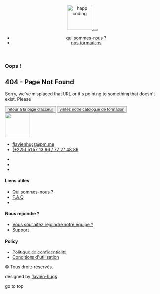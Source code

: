 <!DOCTYPE html> <html lang="fr"> <head> <meta charset="utf-8"> <meta name='viewport' content='width=device-width, initial-scale=1.0, maximum-scale=1.0, user-scalable=0'> <meta http-equiv="X-UA-Compatible" content="IE=edge,chrome=1"> <meta name="description" content="Plateforme de formation à l'outil informatique et d'initiation à l'anglais."> <meta name="keywords" content="apprendre informatique, initiation informatique, Python, HTML, CSS, JavaScript, Jekyll, Twitter Bootstrap, Bootstrap, and Markdown"> <meta name="author" content="flavien-hugs"> <meta name="twitter:card" content="summary"> <meta name="twitter:title" content="404 - Page Not Found"> <meta name="twitter:description" content="Plateforme de formation à l&#39;outil informatique et d&#39;initiation à l&#39;anglais."> <meta property="og:type" content="agenda"> <meta property="og:url" content="https://flavien-hugs.github.io/happyCoding/happyCoding/404.md"> <meta property="og:title" content="https://flavien-hugs.github.io/happyCoding404 - Page Not Found"> <meta property="og:description" content="Plateforme de formation à l&#39;outil informatique et d&#39;initiation à l&#39;anglais."> <link rel="stylesheet" href="https://use.fontawesome.com/releases/v5.7.1/css/all.css" integrity="sha384-fnmOCqbTlWIlj8LyTjo7mOUStjsKC4pOpQbqyi7RrhN7udi9RwhKkMHpvLbHG9Sr" crossorigin="anonymous"> <link rel="stylesheet" href="https://cdnjs.cloudflare.com/ajax/libs/OwlCarousel2/2.3.4/assets/owl.carousel.min.css" integrity="sha512-tS3S5qG0BlhnQROyJXvNjeEM4UpMXHrQfTGmbQ1gKmelCxlSEBUaxhRBj/EFTzpbP4RVSrpEikbmdJobCvhE3g==" crossorigin="anonymous"> <link rel="stylesheet" href="https://cdnjs.cloudflare.com/ajax/libs/OwlCarousel2/2.3.4/assets/owl.theme.default.min.css" integrity="sha512-sMXtMNL1zRzolHYKEujM2AqCLUR9F2C4/05cdbxjjLSRvMQIciEPCQZo++nk7go3BtSuK9kfa/s+a4f4i5pLkw==" crossorigin="anonymous"> <link rel="stylesheet" href="https://fonts.googleapis.com/css?family=Poppins:300,400,700&amp;font-display=swap"> <link rel="shortcut icon" href="https://flavien-hugs.github.io/happyCoding/assets/img/favicon.png"> <!--[if lt IE 9]><script src="https://oss.maxcdn.com/html5shiv/3.7.3/html5shiv.min.js"></script> <script src="https://oss.maxcdn.com/respond/1.4.2/respond.min.js"></script><![endif]--> <link rel="stylesheet" href="https://flavien-hugs.github.io/happyCoding/assets/main.css"> <link rel="stylesheet" href="https://flavien-hugs.github.io/happyCoding/assets/css/custom.css" id="theme-stylesheet"> <link rel="canonical" href="https://flavien-hugs.github.io/happyCoding/happyCoding/404.md"> <title> 404 - Page Not Found &smid; Happy Coding </title> <title>404 - Page Not Found | Happy Coding</title> <meta name="generator" content="Jekyll v4.1.1"/> <meta property="og:title" content="404 - Page Not Found"/> <meta name="author" content="flavien-hugs"/> <meta property="og:locale" content="en_US"/> <meta name="description" content="Plateforme de formation à l’outil informatique et d’initiation à l’anglais."/> <meta property="og:description" content="Plateforme de formation à l’outil informatique et d’initiation à l’anglais."/> <link rel="canonical" href="/https://flavien-hugs.github.io/happyCoding/happyCoding/404.md"/> <meta property="og:url" content="/https://flavien-hugs.github.io/happyCoding/happyCoding/404.md"/> <meta property="og:site_name" content="Happy Coding"/> <script type="application/ld+json"> {"@type":"WebPage","headline":"404 - Page Not Found","url":"/https://flavien-hugs.github.io/happyCoding/happyCoding/404.md","author":{"@type":"Person","name":"flavien-hugs"},"description":"Plateforme de formation à l’outil informatique et d’initiation à l’anglais.","@context":"https://schema.org"}</script> </head> <body> <header class="header fixed-top header-animated"> <nav class="navbar navbar-expand-lg navbar-light py-3"> <div class="container"> <a class="navbar-brand" href="https://flavien-hugs.github.io/happyCoding/"> <img src="https://flavien-hugs.github.io/happyCoding/assets/img/logo.svg" alt="happ coding" width="80"> </a> <button class="navbar-toggler navbar-toggler-right" type="button" data-toggle="collapse" data-target="#navbarSupportedContent" aria-controls="navbarSupportedContent" aria-expanded="false" aria-label="Toggle navigation"><span class="navbar-toggler-icon"></span></button> <div class="collapse navbar-collapse" id="navbarSupportedContent"> <ul class="navbar-nav ml-auto"> <li class="nav-item"> <a class="nav-link " href="https://flavien-hugs.github.io/happyCoding/a-propos/">qui sommes-nous ?</a> </li> <li class="nav-item"> <a class="nav-link btn btn-primary text-white " href="https://flavien-hugs.github.io/happyCoding/formation/">nos formations</a> </li> </ul> </div> </div> </nav> </header> <div class="container py-5 mt-5"> <div class="row d-flex justify-content-center"> <div class="col-md-10 col-sm-6"> <div class="error"> <div class="error-content py-sm-0 py-4"> <div class="error-content-404"> <h3>Oops !</h3> </div> <h2>404 - Page Not Found</h2> <p>Sorry, we've misplaced that URL or it's pointing to something that doesn't exist. Please</p> <button class="my-4 btn btn-md btn-primary" type="button"> <a class="text-uppercase text-white font-weight-bold text-decoration-none" href=""> <i class="fa fa-angle-left mr-2"></i> <span>retour à la page d'acceuil</span></a> </button> <button class="my-4 btn btn-md btn-outline-primary" type="button"> <a class="text-uppercase font-weight-bold text-primary text-decoration-none" href="/formation"> <i class="fa fa-graduation-cap mr-2"></i> <span>visitez notre catologue de formation</span></a> </button> </div> </div> </div> </div> </div> <footer class="map-bg"> <div class="container py-5 border-bottom"> <div class="row pt-5"> <div class="col-sm-4 col-lg-3 col-md-6 mb-4 mb-lg-0"><img class="mb-3" src="https://flavien-hugs.github.io/happyCoding /assets/img/logo.svg" alt="" width="80"> <ul class="list-unstyled text-muted"> <li><a class="reset-anchor text-small" href="mailto:flavienhugs@pm.me">flavienhugs@pm.me</a></li> <li><a class="reset-anchor text-small" href="tel:(+225) 51 57 13 96 / 77 27 48 86">(+225) 51 57 13 96 / 77 27 48 86</a></li> </ul> <ul class="list-inline text-muted"> <li class="list-inline-item"><a class="reset-anchor" href="https://www.facebook.com/flavien.hugs" target="_blank"><i class="fab fa-facebook-f"></i></a></li> <li class="list-inline-item"><a class="reset-anchor" href="https://twitter.com/flavien_hugs" target="_blank"><i class="fab fa-twitter"></i></a></li> <li class="list-inline-item"><a class="reset-anchor" href="https://github.com/flavien-hugs" target="_blank"><i class="fab fa-github"></i></a></li> </ul> </div> <div class="col-sm-4 col-lg-3 col-md-6 mb-4 mb-lg-0"> <h4>Liens utiles</h4> <ul class="list-unstyled text-muted mb-0"> <li class="mb-1"><a class="text-small reset-anchor" href="https://flavien-hugs.github.io/happyCoding/a-propos/">Qui sommes-nous ?</a></li> <li class="mb-1"><a class="text-small reset-anchor" href="https://flavien-hugs.github.io/happyCoding/faq/"> F.A.Q </a></li> <li class="mb-1"> </ul> </div> <div class="col-sm-4 col-lg-3 col-md-6 mb-4 mb-lg-0"> <h4>Nous rejoindre ?</h4> <ul class="list-unstyled text-muted mb-0"> <li class="mb-1"><a class="text-small reset-anchor" href="#">Vous souhaitez rejoindre notre équipe ?</a></li> <li class="mb-1"><a class="text-small reset-anchor" href="#">Support</a></li> </ul> </div> <div class="col-lg-3 col-md-6 mb-4"> <h4>Policy</h4> <ul class="list-unstyled text-muted mb-0"> <li class="mb-1"><a class="text-small reset-anchor" href="#"> Politique de confidentialité </a></li> <li class="mb-1"><a class="text-small reset-anchor" href="#">Conditions d'utilisation</a></li> </ul> </div> </div> </div> <div class="container py-4"> <div class="row text-center"> <div class="col-lg-6 p-lg-0 text-lg-left"> <p class="text-muted text-small mb-0"> &copy; <script>document.write((new Date).getFullYear());</script> Tous droits réservés.</p> </div> <div class="col-lg-6 p-lg-0 text-lg-right"> <p class="text-muted text-small mb-0">designed by <a class="text-primary reset-anchor" href="https://github.com/flavien-hugs" target="_blank">flavien-hugs</a></p> </div> </div> </div> </footer> <div class="scroll-top-btn" id="scrollTop"><i class="fas fa-long-arrow-alt-up"></i><span class="font-weight-bold text-uppercase small">go to top</span></div> <script src="https://flavien-hugs.github.io/happyCoding/assets/vendor/jquery.min.js"></script><script src="https://flavien-hugs.github.io/happyCoding/assets/vendor/popper.min.js"></script><script src="https://flavien-hugs.github.io/happyCoding/assets/vendor/bootstrap.min.js"></script><script src="https://cdnjs.cloudflare.com/ajax/libs/OwlCarousel2/2.3.4/owl.carousel.min.js" integrity="sha512-bPs7Ae6pVvhOSiIcyUClR7/q2OAsRiovw4vAkX+zJbw3ShAeeqezq50RIIcIURq7Oa20rW2n2q+fyXBNcU9lrw==" crossorigin="anonymous"></script><script src="https://flavien-hugs.github.io/happyCoding/assets/js/custom.js"></script> <script>function injectSvgSprite(e){var n=new XMLHttpRequest;n.open("GET",e,!0),n.send(),n.onload=function(){var e=document.createElement("div");e.className="d-none",e.innerHTML=n.responseText,document.body.insertBefore(e,document.body.childNodes[0])}}injectSvgSprite("https://bootstraptemple.com/files/icons/orion-svg-sprite.svg");</script> </body> </html>
